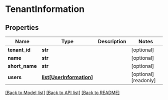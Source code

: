 # TenantInformation

## Properties
Name | Type | Description | Notes
------------ | ------------- | ------------- | -------------
**tenant_id** | **str** |  | [optional] 
**name** | **str** |  | [optional] 
**short_name** | **str** |  | [optional] 
**users** | [**list[UserInformation]**](UserInformation.md) |  | [optional] [readonly] 

[[Back to Model list]](../README.md#documentation-for-models) [[Back to API list]](../README.md#documentation-for-api-endpoints) [[Back to README]](../README.md)


